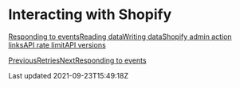 # Interacting with Shopify

[Responding to events](/core/shopify/events)[Reading data](/core/shopify/read)[Writing data](/core/shopify/write)[Shopify admin action links](/core/shopify/admin-action-links)[API rate limit](/core/shopify/api-rate-limit)[API versions](/core/shopify/api-versions)

[PreviousRetries](/core/runs/retries)[NextResponding to events](/core/shopify/events)

Last updated 2021-09-23T15:49:18Z